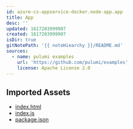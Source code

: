 ```yaml
---
id: azure-cs-appservice-docker.node-app.app
title: App
desc: ''
updated: 1617203999907
created: 1617203999907
isDir: true
gitNotePath: '{{ noteHiearchy }}/README.md'
sources:
  - name: pulumi examples
    url: 'https://github.com/pulumi/examples'
    license: Apache License 2.0
---
```

## Imported Assets

- [index.html](/assets/index.html)
- [index.js](/assets/index.js)
- [package.json](/assets/package.json)


